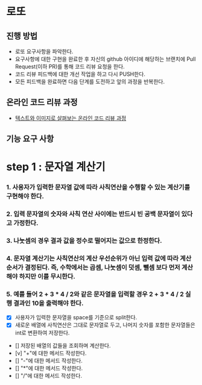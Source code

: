 # 로또
## 진행 방법
* 로또 요구사항을 파악한다.
* 요구사항에 대한 구현을 완료한 후 자신의 github 아이디에 해당하는 브랜치에 Pull Request(이하 PR)를 통해 코드 리뷰 요청을 한다.
* 코드 리뷰 피드백에 대한 개선 작업을 하고 다시 PUSH한다.
* 모든 피드백을 완료하면 다음 단계를 도전하고 앞의 과정을 반복한다.

## 온라인 코드 리뷰 과정
* [텍스트와 이미지로 살펴보는 온라인 코드 리뷰 과정](https://github.com/next-step/nextstep-docs/tree/master/codereview)


## 기능 요구 사항
# step 1 : 문자열 계산기
### 1. 사용자가 입력한 문자열 값에 따라 사칙연산을 수행할 수 있는 계산기를 구현해야 한다.
### 2. 입력 문자열의 숫자와 사칙 연산 사이에는 반드시 빈 공백 문자열이 있다고 가정한다.
### 3. 나눗셈의 경우 결과 값을 정수로 떨어지는 값으로 한정한다.
### 4. 문자열 계산기는 사칙연산의 계산 우선순위가 아닌 입력 값에 따라 계산 순서가 결정된다. 즉, 수학에서는 곱셈, 나눗셈이 덧셈, 뺄셈 보다 먼저 계산해야 하지만 이를 무시한다.
### 5. 예를 들어 2 + 3 * 4 / 2와 같은 문자열을 입력할 경우 2 + 3 * 4 / 2 실행 결과인 10을 출력해야 한다.

- [x] 사용자가 입력한 문자열을 space를 기준으로 split한다.
- [x] 새로운 배열에 사칙연산은 그대로 문자열로 두고, 나머지 숫자를 포함한 문자열들은 int로 변환하여 저장한다.
- [] 저장된 배열의 값들을 조회하며 계산한다.
- [v] "+"에 대한 메서드 작성한다.
- [] "-"에 대한 메서드 작성한다.
- [] "*"에 대한 메서드 작성한다.
- [] "/"에 대한 메서드 작성한다.